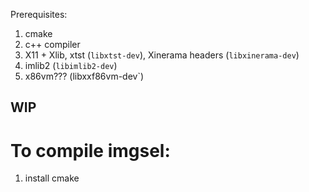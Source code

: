 Prerequisites:
1. cmake
2. c++ compiler
3. X11 + Xlib, xtst (`libxtst-dev`), Xinerama headers (`libxinerama-dev`)
4. imlib2 (`libimlib2-dev`)
5. x86vm??? (libxxf86vm-dev`)

## WIP


# To compile imgsel:

1. install cmake
